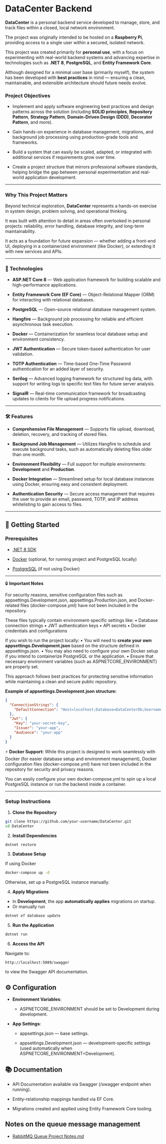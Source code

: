 
# DataCenter Backend

**DataCenter** is a personal backend service developed to manage, store, and track files within a closed, local network environment.

The project was originally intended to be hosted on a **Raspberry Pi**, providing access to a single user within a secured, isolated network.

This project was created primarily for **personal use**, with a focus on experimenting with real-world backend systems and advancing expertise in technologies such as **.NET 8**, **PostgreSQL**, and **Entity Framework Core**.

Although designed for a minimal user base (primarily myself), the system has been developed with **best practices** in mind — ensuring a clean, maintainable, and extensible architecture should future needs evolve.

### **Project Objectives**

- Implement and apply software engineering best practices and design patterns across the solution (including **SOLID principles**, **Repository Pattern**, **Strategy Pattern**, **Domain-Driven Design (DDD)**, **Decorator Pattern**, and more).

- Gain hands-on experience in database management, migrations, and background job processing using production-grade tools and frameworks.

- Build a system that can easily be scaled, adapted, or integrated with additional services if requirements grow over time.

- Create a project structure that mirrors professional software standards, helping bridge the gap between personal experimentation and real-world application development.

---

### **Why This Project Matters**

Beyond technical exploration, **DataCenter** represents a hands-on exercise in system design, problem solving, and operational thinking.

It was built with attention to detail in areas often overlooked in personal projects: reliability, error handling, database integrity, and long-term maintainability.

It acts as a foundation for future expansion — whether adding a front-end UI, deploying in a containerized environment (like Docker), or extending it with new services and APIs.

---

### 🚀 **Technologies**

- **ASP.NET Core 8** — Web application framework for building scalable and high-performance applications.

- **Entity Framework Core (EF Core)** — Object-Relational Mapper (ORM) for interacting with relational databases.

- **PostgreSQL** — Open-source relational database management system.

- **Hangfire** — Background job processing for reliable and efficient asynchronous task execution.

- **Docker** — Containerization for seamless local database setup and environment consistency.

- **JWT Authentication** — Secure token-based authentication for user validation.

- **TOTP Authentication** — Time-based One-Time Password authentication for an added layer of security.

- **Serilog** — Advanced logging framework for structured log data, with support for writing logs to specific text files for future server analysis.

- **SignalR** — Real-time communication framework for broadcasting updates to clients for file upload progress notifications.

---

###  🛠 **Features**

- **Comprehensive File Management** — Supports file upload, download, deletion, recovery, and tracking of stored files.

- **Background Job Management** — Utilizes Hangfire to schedule and execute background tasks, such as automatically deleting files older than one month.

- **Environment Flexibility** — Full support for multiple environments: **Development** and **Production**.

- **Docker Integration** — Streamlined setup for local database instances using Docker, ensuring easy and consistent deployment.

- **Authentication Security** — Secure access management that requires the user to provide an email, password, TOTP, and IP address whitelisting to gain access to files.

---
## **🏁 Getting Started**

### **Prerequisites**

- [.NET 8 SDK](https://dotnet.microsoft.com/en-us/download)

- [Docker](https://www.docker.com/) (optional, for running project and PostgreSQL locally)

- [PostgreSQL](https://www.postgresql.org/) (if not using Docker)

---

🔒 **Important Notes**

For security reasons, sensitive configuration files such as appsettings.Development.json, appsettings.Production.json, and Docker-related files (docker-compose.yml) have not been included in the repository.

These files typically contain environment-specific settings like:
•	Database connection strings
•	JWT authentication keys
•	API secrets
•	Docker credentials and configurations

If you wish to run the project locally:
•	You will need to **create your own appsettings.Development.json** based on the structure defined in appsettings.json.
•	You may also need to configure your own Docker setup if you intend to containerize PostgreSQL or the application.
•	Ensure that necessary environment variables (such as ASPNETCORE_ENVIRONMENT) are properly set.

This approach follows best practices for protecting sensitive information while maintaining a clean and secure public repository.

**Example of appsettings.Development.json structure:**
```json
{
  "ConnectionStrings": {
    "DefaultConnection": "Host=localhost;Database=DataCenterDb;Username=youruser;Password=yourpassword"
  },
  "Jwt": {
    "Key": "your-secret-key",
    "Issuer": "your-app",
    "Audience": "your-app"
  }
}
```

⚡ **Docker Support:**
While this project is designed to work seamlessly with Docker (for easier database setup and environment management), Docker configuration files (docker-compose.yml) have not been included in the repository for security and privacy reasons.

You can easily configure your own docker-compose.yml to spin up a local PostgreSQL instance or run the backend inside a container.


---
### **Setup Instructions**

1. **Clone the Repository**

```bash
git clone https://github.com/your-username/DataCenter.git
cd DataCenter
```

2. **Install Dependencies**

```bash
dotnet restore
```

3. **Database Setup**

If using Docker

```bash
docker-compose up -d
```

Otherwise, set up a PostgreSQL instance manually.

4. **Apply Migrations**

- In **Development**, the app **automatically applies** migrations on startup.
- Or manually run

```bash
dotnet ef database update
```

5. **Run the Application**

```bash
dotnet run
```

6. **Access the API**

Navigate to:

```
http://localhost:5089/swagger
```

to view the Swagger API documentation.

## **⚙ Configuration**

- **Environment Variables**:
    
    - ASPNETCORE_ENVIRONMENT should be set to Development during development.

- **App Settings**:
    
    - appsettings.json — base settings.
        
    - appsettings.Development.json — development-specific settings (used automatically when ASPNETCORE_ENVIRONMENT=Development).

## **📚 Documentation**

- API Documentation available via Swagger (/swagger endpoint when running).

- Entity-relationship mappings handled via EF Core.

- Migrations created and applied using Entity Framework Core tooling.

## Notes on the queue message management

- [RabbitMQ Queue Project Notes.md](https://github.com/AlexandrosMichalaris/Online-Data-Center/blob/queueMessage/RabbitMQ%20Queue%20Project%20Notes.md)
